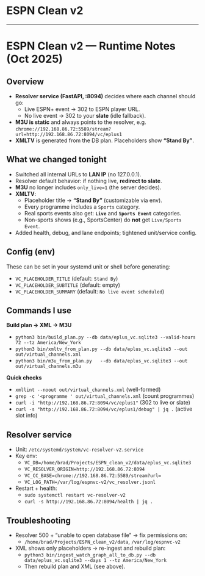 # ESPN Clean v2
---
# ESPN Clean v2 — Runtime Notes (Oct 2025)

## Overview
- **Resolver service (FastAPI, :8094)** decides where each channel should go:
  - Live ESPN+ event → 302 to ESPN player URL.
  - No live event → 302 to your **slate** (idle fallback).
- **M3U is static** and always points to the resolver, e.g.  
  `chrome://192.168.86.72:5589/stream?url=http://192.168.86.72:8094/vc/eplus1`
- **XMLTV** is generated from the DB plan. Placeholders show **“Stand By”**.

## What we changed tonight
- Switched all internal URLs to **LAN IP** (no 127.0.0.1).
- Resolver default behavior: if nothing live, **redirect to slate**.
- **M3U** no longer includes `only_live=1` (the server decides).
- **XMLTV**:
  - Placeholder title → **“Stand By”** (customizable via env).
  - Every programme includes a `Sports` category.
  - Real sports events also get: **`Live`** and **`Sports Event`** categories.
  - Non-sports shows (e.g., SportsCenter) do **not** get `Live/Sports Event`.
- Added health, debug, and lane endpoints; tightened unit/service config.

## Config (env)
These can be set in your systemd unit or shell before generating:
- `VC_PLACEHOLDER_TITLE` (default: `Stand By`)
- `VC_PLACEHOLDER_SUBTITLE` (default: empty)
- `VC_PLACEHOLDER_SUMMARY` (default: `No live event scheduled`)

## Commands I use
**Build plan → XML → M3U**
- `python3 bin/build_plan.py --db data/eplus_vc.sqlite3 --valid-hours 72 --tz America/New_York`
- `python3 bin/xmltv_from_plan.py --db data/eplus_vc.sqlite3 --out out/virtual_channels.xml`
- `python3 bin/m3u_from_plan.py   --db data/eplus_vc.sqlite3 --out out/virtual_channels.m3u`

**Quick checks**
- `xmllint --noout out/virtual_channels.xml` (well-formed)
- `grep -c '<programme ' out/virtual_channels.xml` (count programmes)
- `curl -i "http://192.168.86.72:8094/vc/eplus1"` (302 to live or slate)
- `curl -s "http://192.168.86.72:8094/vc/eplus1/debug" | jq .` (active slot info)

## Resolver service
- Unit: `/etc/systemd/system/vc-resolver-v2.service`
- Key env:
  - `VC_DB=/home/brad/Projects/ESPN_clean_v2/data/eplus_vc.sqlite3`
  - `VC_RESOLVER_ORIGIN=http://192.168.86.72:8094`
  - `VC_CC_BASE=chrome://192.168.86.72:5589/stream?url=`
  - `VC_LOG_PATH=/var/log/espnvc-v2/vc_resolver.jsonl`
- Restart + health:
  - `sudo systemctl restart vc-resolver-v2`
  - `curl -s http://192.168.86.72:8094/health | jq .`

## Troubleshooting
- Resolver 500 + “unable to open database file” → fix permissions on:
  - `/home/brad/Projects/ESPN_clean_v2/data`, `/var/log/espnvc-v2`
- XML shows only placeholders → re-ingest and rebuild plan:
  - `python3 bin/ingest_watch_graph_all_to_db.py --db data/eplus_vc.sqlite3 --days 1 --tz America/New_York`
  - Then rebuild plan and XML (see above).

